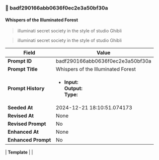 

### 📜 badf290166abb0636f0ec2e3a50bf30a

#### Whispers of the Illuminated Forest

> illuminati secret society in the style of studio Ghibli

> illuminati secret society in the style of studio Ghibli

| Field          | Value                                                                                                                                                                      |
|----------------|----------------------------------------------------------------------------------------------------------------------------------------------------------------------------|
| **Prompt ID**  | badf290166abb0636f0ec2e3a50bf30a                                                                                                                                                            |
| **Prompt Title**  | Whispers of the Illuminated Forest                                                                                                                                                            |
| **Prompt History** | <ul><li>**Input:**  <br> **Output:**  <br> **Type:** </li></ul> |
| **Seeded At** | 2024-12-21 18:10:51.074173                                                                                                                                                   |
| **Revised At** | None                                                                                                                                                   |
| **Revised Prompt** | No                                                                                                                                                                      |
| **Enhanced At** | None                                                                                                                                                  |
| **Enhanced Prompt** | No                                                                                                                                                                    |

| **Template**   |                                                                                                                                            |



